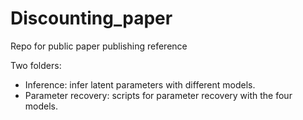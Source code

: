 # Discounting_paper
Repo for public paper publishing reference

Two folders:

- Inference: infer latent parameters with different models.
- Parameter recovery: scripts for parameter recovery with the four models.